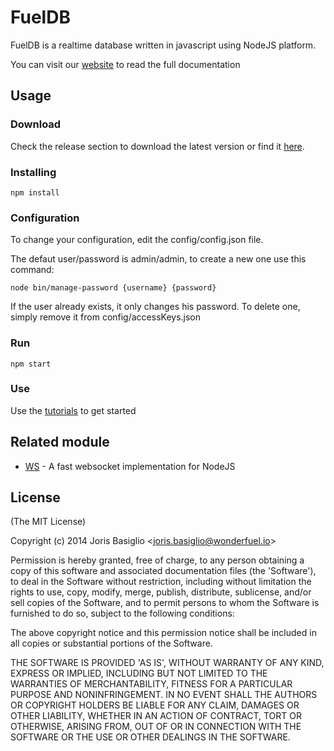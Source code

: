 FuelDB
======

FuelDB is a realtime database written in javascript using NodeJS platform.

You can visit our [website](https://wonderfuel.io/fueldb/) to read the full documentation

## Usage ##

### Download ###

Check the release section to download the latest version or find it [here](http://wonderfuel.io/fueldb/download.php).

### Installing ###

`npm install`

### Configuration ###

To change your configuration, edit the config/config.json file.

The defaut user/password is admin/admin, to create a new one use this command:

`node bin/manage-password {username} {password}`

If the user already exists, it only changes his password. To delete one, simply remove it from config/accessKeys.json

### Run ###

`npm start`

### Use ###

Use the [tutorials](http://wonderfuel.io/fueldb/howto.php) to get started

## Related module ##

- [WS](https://github.com/einaros/ws) - A fast websocket implementation for NodeJS

## License ##

(The MIT License)

Copyright (c) 2014 Joris Basiglio &lt;joris.basiglio@wonderfuel.io&gt;

Permission is hereby granted, free of charge, to any person obtaining
a copy of this software and associated documentation files (the
'Software'), to deal in the Software without restriction, including
without limitation the rights to use, copy, modify, merge, publish,
distribute, sublicense, and/or sell copies of the Software, and to
permit persons to whom the Software is furnished to do so, subject to
the following conditions:

The above copyright notice and this permission notice shall be
included in all copies or substantial portions of the Software.

THE SOFTWARE IS PROVIDED 'AS IS', WITHOUT WARRANTY OF ANY KIND,
EXPRESS OR IMPLIED, INCLUDING BUT NOT LIMITED TO THE WARRANTIES OF
MERCHANTABILITY, FITNESS FOR A PARTICULAR PURPOSE AND NONINFRINGEMENT.
IN NO EVENT SHALL THE AUTHORS OR COPYRIGHT HOLDERS BE LIABLE FOR ANY
CLAIM, DAMAGES OR OTHER LIABILITY, WHETHER IN AN ACTION OF CONTRACT,
TORT OR OTHERWISE, ARISING FROM, OUT OF OR IN CONNECTION WITH THE
SOFTWARE OR THE USE OR OTHER DEALINGS IN THE SOFTWARE.
